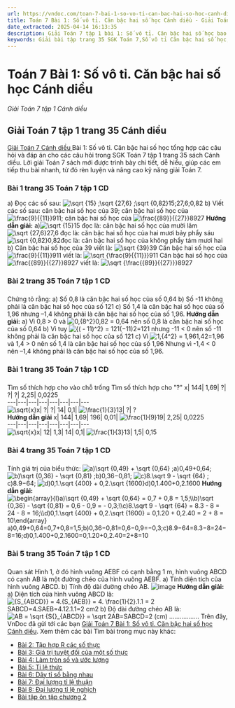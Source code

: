 ```yaml
---
url: https://vndoc.com/toan-7-bai-1-so-vo-ti-can-bac-hai-so-hoc-canh-dieu-271287
title: Toán 7 Bài 1: Số vô tỉ. Căn bậc hai số học Cánh diều - Giải Toán 7 tập 1 Cánh diều - VnDoc.com
date_extracted: 2025-04-14 16:13:35
description: Giải Toán 7 tập 1 bài 1: Số vô tỉ. Căn bậc hai số học bao gồm đáp án chi tiết cho các câu hỏi trong SGK Toán 7 tập 1, mời các bạn tham khảo.
keywords: Giải bài tập trang 35 SGK Toán 7,Số vô tỉ Căn bậc hai số học,Giải bài tập Toán lớp 7,giải bài tập toán lớp 7 tập 1,giải toán 7,giải bài tập toán 7,giải toán lớp 7,giai toan 7,toan 7,sgk toán 7,toán lớp 7 Số vô tỉ,Căn bậc hai số học,giải toán 7 bài 1 cánh diều,giải toán 7 bài Số vô tỉ Căn bậc hai số học,giải toán 7 cánh diều
---
```


# Toán 7 Bài 1: Số vô tỉ. Căn bậc hai số học Cánh diều
 _Giải Toán 7 tập 1 Cánh diều_
## Giải Toán 7 tập 1 trang 35 Cánh diều
[Giải Toán 7 Cánh diều ](<https://vndoc.com/toan-7-canh-dieu>)Bài 1: Số vô tỉ. Căn bậc hai số học tổng hợp các câu hỏi và đáp án cho các câu hỏi trong SGK Toán 7 tập 1 trang 35 sách Cánh diều. Lời giải Toán 7 sách mới được trình bày chi tiết, dễ hiểu[,](<https://vndoc.com/toan-lop7>) giúp các em tiếp thu bài nhanh, từ đó rèn luyện và nâng cao kỹ năng giải Toán 7.
### Bài 1 trang 35 Toán 7 tập 1 CD
a\) Đọc các số sau: ![\\sqrt {15} ;\\sqrt {27,6} ;\\sqrt {0,82}](https://i.vdoc.vn/data/image/blank.png)15;27,6;0,82
b\) Viết các số sau: căn bậc hai số học của 39; căn bậc hai số học của ![\\frac{9}{{11}}](https://i.vdoc.vn/data/image/blank.png)911; căn bậc hai số học của ![\\frac{{89}}{{27}}](https://i.vdoc.vn/data/image/blank.png)8927
**Hướng dẫn giải:**
a\)![\\sqrt {15}](https://i.vdoc.vn/data/image/blank.png)15 đọc là: căn bậc hai số học của mười lăm
![\\sqrt {27,6}](https://i.vdoc.vn/data/image/blank.png)27,6 đọc là: căn bậc hai số học của hai mươi bảy phẩy sáu
![\\sqrt {0,82}](https://i.vdoc.vn/data/image/blank.png)0,82đọc là: căn bậc hai số học của không phẩy tám mươi hai
b\) Căn bậc hai số học của 39 viết là: ![\\sqrt {39}](https://i.vdoc.vn/data/image/blank.png)39
Căn bậc hai số học của ![\\frac{9}{{11}}](https://i.vdoc.vn/data/image/blank.png)911 viết là: ![\\sqrt {\\frac{9}{{11}}}](https://i.vdoc.vn/data/image/blank.png)911
Căn bậc hai số học của ![\\frac{{89}}{{27}}](https://i.vdoc.vn/data/image/blank.png)8927 viết là: ![\\sqrt {\\frac{{89}}{{27}}}](https://i.vdoc.vn/data/image/blank.png)8927
### Bài 2 trang 35 Toán 7 tập 1 CD
### 
Chứng tỏ rằng:
a\) Số 0,8 là căn bậc hai số học của số 0,64
b\) Số -11 không phải là căn bậc hai số học của số 121
c\) Số 1,4 là căn bậc hai số học của số 1,96 nhưng –1,4 không phải là căn bậc hai số học của số 1,96.
**Hướng dẫn giải:**
a\) Vì 0,8 > 0 và ![0,{8^2}](https://i.vdoc.vn/data/image/blank.png)0,82 = 0,64 nên số 0,8 là căn bậc hai số học của số 0,64
b\) Vì tuy ![{\( - 11\)^2} = 121](https://i.vdoc.vn/data/image/blank.png)\(−11\)2=121 nhưng -11 < 0 nên số -11 không phải là căn bậc hai số học của số 121
c\) Vì ![1,{4^2} = 1,96](https://i.vdoc.vn/data/image/blank.png)1,42=1,96 và 1,4 > 0 nên số 1,4 là căn bậc hai số học của số 1,96
Nhưng vì -1,4 < 0 nên –1,4 không phải là căn bậc hai số học của số 1,96.
### Bài 1 trang 35 Toán 7 tập 1 CD
### 
Tìm số thích hợp cho vào chỗ trống
Tìm số thích hợp cho "?"
x| 144| 1,69| ?| ?| ?| 2,25| 0,0225  
---|---|---|---|---|---|---|---  
![\\sqrt{x}](https://i.vdoc.vn/data/image/blank.png)x| ?| ?| 14| 0,1| ![\\frac{1}{3}](https://i.vdoc.vn/data/image/blank.png)13| ?| ?  
**Hướng dẫn giải**
x| 144| 1,69| 196| 0,01| ![\\frac{1}{9}](https://i.vdoc.vn/data/image/blank.png)19| 2,25| 0,0225  
---|---|---|---|---|---|---|---  
![\\sqrt{x}](https://i.vdoc.vn/data/image/blank.png)x| 12| 1,3| 14| 0,1| ![\\frac{1}{3}](https://i.vdoc.vn/data/image/blank.png)13| 1,5| 0,15  
### Bài 4 trang 35 Toán 7 tập 1 CD
### 
Tính giá trị của biểu thức:
![a\)\\sqrt {0,49} + \\sqrt {0,64} ;](https://i.vdoc.vn/data/image/blank.png)a\)0,49+0,64;
![b\)\\sqrt {0,36} - \\sqrt {0,81} ;](https://i.vdoc.vn/data/image/blank.png)b\)0,36−0,81;
![c\)8.\\sqrt 9 - \\sqrt {64} ;](https://i.vdoc.vn/data/image/blank.png)c\)8.9−64;
![d\)0,1.\\sqrt {400} + 0,2.\\sqrt {1600}](https://i.vdoc.vn/data/image/blank.png)d\)0,1.400+0,2.1600
**Hướng dẫn giải:**
![\\begin{array}{l}a\)\\sqrt {0,49} + \\sqrt {0,64} = 0,7 + 0,8 = 1,5;\\\\b\)\\sqrt {0,36} - \\sqrt {0,81} = 0,6 - 0,9 = - 0,3;\\\\c\)8.\\sqrt 9 - \\sqrt {64} = 8.3 - 8 = 24 - 8 = 16;\\\\d\)0,1.\\sqrt {400} + 0,2.\\sqrt {1600} = 0,1.20 + 0,2.40 = 2 + 8 = 10\\end{array}](https://i.vdoc.vn/data/image/blank.png) a\)0,49+0,64=0,7+0,8=1,5;b\)0,36−0,81=0,6−0,9=−0,3;c\)8.9−64=8.3−8=24−8=16;d\)0,1.400+0,2.1600=0,1.20+0,2.40=2+8=10
### Bài 5 trang 35 Toán 7 tập 1 CD
### 
Quan sát Hình 1, ở đó hình vuông AEBF có cạnh bằng 1 m, hình vuông ABCD có cạnh AB là một đường chéo của hình vuông AEBF.
a\) Tính diện tích của hình vuông ABCD.
b\) Tính độ dài đường chéo AB.
![image](https://o.rada.vn/data/image/2022/06/27/Trang-35-3.png)
**Hướng dẫn giải:**
a\) Diện tích của hình vuông ABCD là:
![{S_{ABCD}} = 4.{S_{AEB}} = 4. \\frac{1}{2}.1.1 = 2](https://i.vdoc.vn/data/image/blank.png)SABCD=4.SAEB=4.12.1.1=2 cm2
b\) Độ dài đường chéo AB là:
![AB = \\sqrt {S{}_{ABCD}} = \\sqrt 2](https://i.vdoc.vn/data/image/blank.png)AB=SABCD=2 \(cm\)
.................
Trên đây, VnDoc đã gửi tới các bạn [Giải Toán 7 Bài 1: Số vô tỉ. Căn bậc hai số học Cánh diều](<https://vndoc.com/toan-7-bai-1-so-vo-ti-can-bac-hai-so-hoc-canh-dieu-271287>).
Xem thêm các bài Tìm bài trong mục này khác:
  * [Bài 2: Tập hợp R các số thực](</toan-7-bai-2-tap-hop-r-cac-so-thuc-271289>)
  * [Bài 3: Giá trị tuyệt đối của một số thực](</toan-7-bai-3-gia-tri-tuyet-doi-cua-mot-so-thuc-271293>)
  * [Bài 4: Làm tròn số và ước lượng](</toan-7-bai-4-lam-tron-so-va-uoc-luong-271297>)
  * [Bài 5: Tỉ lệ thức](</toan-7-bai-5-ti-le-thuc-271299>)
  * [Bài 6: Dãy tỉ số bằng nhau ](</toan-7-bai-6-day-ti-so-bang-nhau-271310>)
  * [Bài 7: Đại lượng tỉ lệ thuận](</toan-7-bai-7-dai-luong-ti-le-thuan-271315>)
  * [Bài 8: Đại lượng tỉ lệ nghịch](</toan-7-bai-8-dai-luong-ti-le-nghich-271405>)
  * [Bài tập ôn tập chương 2](</toan-7-bai-tap-on-tap-chuong-2-271409>)

